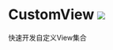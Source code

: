 # CustomView  [![](https://jitpack.io/v/zlisa/CustomView.svg)](https://jitpack.io/#zlisa/CustomView)
快速开发自定义View集合

